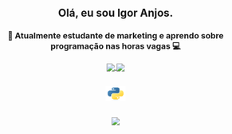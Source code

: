 <h2 align = "center" >Olá, eu sou Igor Anjos.</h2>

<h3 align = "center" >📘 Atualmente estudante de marketing e aprendo sobre programação nas horas vagas 💻</h3>
<div align = "center">
  <a href="https://github.com/IgorcAnjos">
  <img align = "center" height="150em" src="https://github-readme-stats.vercel.app/api?username=IgorcAnjos&show_icons=true&theme=dracula&include_all_commits=true&count_private=true"/>
  <img align = "center" height="150em" src="https://github-readme-stats.vercel.app/api/top-langs/?username=IgorcAnjos&layout=compact&langs_count=7&theme=dracula"/>
</div>
 
  ##
 
<div align="center">
  <img alt="Rafa-Python" height="30" width="40" src="https://raw.githubusercontent.com/devicons/devicon/master/icons/python/python-original.svg">
</div>
 
   ##
 
<div align="center">
<a haref="www.linkedin.com/in/igoranjos14" target="_blank"><img src="https://img.shields.io/badge/LinkedIn-0077B5?style=for-the-badge&logo=linkedin&logoColor=white" target="_blank"><a/>
</div>
